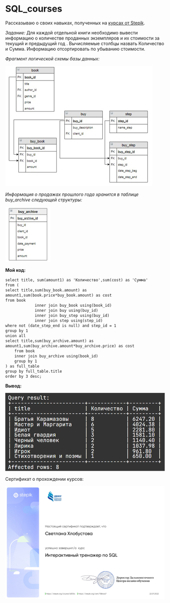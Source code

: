 # SQL_courses

Рассказываю о своих навыках, полученных на [курсах от Stepik](https://stepik.org/course/63054/syllabus).

*Задание:*
Для каждой отдельной книги необходимо вывести информацию о количестве проданных экземпляров и их стоимости за текущий и предыдущий год . Вычисляемые столбцы назвать Количество и Сумма. Информацию отсортировать по убыванию стоимости.

*Фрагмент логической схемы базы данных:*


![](https://github.com/SvetlanaKhlobustova50809/SQL_courses/blob/main/shop14.jpg)

*Информация о продажах прошлого года хранится в таблице buy_archive следующей структуры:*


![](https://github.com/SvetlanaKhlobustova50809/SQL_courses/blob/main/shop15.jpg)

**Мой код:**
```
select title, sum(amount1) as 'Количество',sum(cost) as 'Сумма'
from (
select title,sum(buy_book.amount) as amount1,sum(book.price*buy_book.amount) as cost
from book
             inner join buy_book using(book_id)
             inner join buy using(buy_id)
             inner join buy_step using(buy_id)
             inner join step using(step_id)
where not (date_step_end is null) and step_id = 1
group by 1
union all
select title,sum(buy_archive.amount) as amount1,sum(buy_archive.amount*buy_archive.price) as cost
    from book
    inner join buy_archive using(book_id)
    group by 1
) as full_table
group by full_table.title
order by 3 desc;
```

**Вывод:**


![](https://github.com/SvetlanaKhlobustova50809/SQL_courses/blob/main/2022-07-25_13-17-15.png)



Сертификат о прохождении курсов:


![](https://github.com/SvetlanaKhlobustova50809/SQL_courses/blob/main/SQL%20курс%20Степик_page-0001.jpg)
